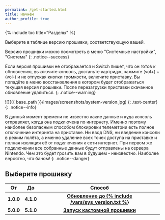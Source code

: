```yaml
---
permalink: /get-started.html
title: Начнём
author_profile: true
---
```

{% include toc title="Разделы" %}

Выберите в таблице версию прошивки, соответствующую вашей. 

Версию прошивки можно посмотреть в меню "Системные настройки", "Система"
{: .notice--success}

Если версия прошивки не отображается и Switch пишет, что он готов к обновлению, выключите консоль, достаньте картридж, зажмите (vol+) + (vol-) и не отпуская кнопки громкости, включите приставку. Вы попадёте в меню восстановления в котором будет отображаться текущая версия прошивки. После перезагрузки приставки скачанное обновление удалиться. 
{: .notice--warning}

![]({{ base_path }}/images/screenshots/system-version.jpg) 
{: .text-center}
{: .notice--info}

В данный момент времени не известно какие данные и куда консоль отправляет, когда она подключена по интернету. Именно поэтому наиболее безопасным способом блокировки телеметрии есть полное отключение интернета на приставке. Ни ввод DNS, ни введение консоли в режим полёта, а именно удаление всех точек доступа на приставке и полная изоляция её от подключения к сети интернет. При первом же подключении все собранные данные будут отправлены на сервера Nintendo. Чем это будет грозить вам в будущем - неизвестно. Наиболее вероятно, что баном!
{: .notice--danger}

## Выберите прошивку

<table>
  <colgroup>
    <col span="1" style="width: 10%;">
    <col span="1" style="width: 10%;">
    <col span="1" style="width: 80%;">
  </colgroup>
  <thead>
    <tr>
      <th style="text-align: center">От</th>
      <th style="text-align: center">До</th>
      <th style="text-align: center">Способ</th>
    </tr>
  </thead>
  <tbody>
    <tr>
      <td style="text-align: center; font-weight: bold;">1.0.0</td>
      <td style="text-align: center; font-weight: bold;">4.1.0</td>
      <td style="text-align: center; font-weight: bold;"><a href="update-to-latest">Обновление до {% include /vars/sys_version.txt %}</a></td>
    </tr>
    <tr>
      <td style="text-align: center; font-weight: bold;">5.0.0</td>
      <td style="text-align: center; font-weight: bold;">5.1.0</td>
      <td style="text-align: center; font-weight: bold;"><a href="launch-cfw">Запуск кастомной прошивки</a></td>
    </tr>
  </tbody>
</table>